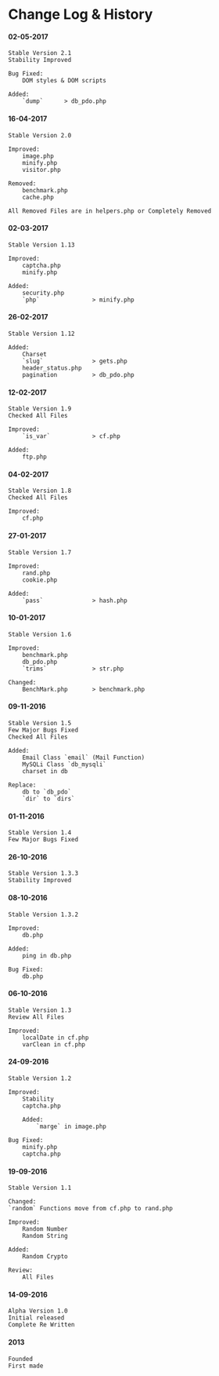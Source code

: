 # Change Log & History

#### 02-05-2017
    Stable Version 2.1
    Stability Improved

    Bug Fixed:
        DOM styles & DOM scripts

    Added:
        `dump`      > db_pdo.php

#### 16-04-2017
    Stable Version 2.0

    Improved:
        image.php
        minify.php
        visitor.php

    Removed:
        benchmark.php
        cache.php

    All Removed Files are in helpers.php or Completely Removed

#### 02-03-2017
    Stable Version 1.13

    Improved:
        captcha.php
        minify.php

    Added:
        security.php
        `php`               > minify.php

#### 26-02-2017
    Stable Version 1.12

    Added:
        Charset
        `slug`              > gets.php
        header_status.php
        pagination          > db_pdo.php

#### 12-02-2017
    Stable Version 1.9
    Checked All Files

    Improved:
        `is_var`            > cf.php

    Added:
        ftp.php

#### 04-02-2017
    Stable Version 1.8
    Checked All Files

    Improved:
        cf.php

#### 27-01-2017
    Stable Version 1.7

    Improved:
        rand.php
        cookie.php

    Added:
        `pass`              > hash.php

#### 10-01-2017
    Stable Version 1.6

    Improved:
        benchmark.php
        db_pdo.php
        `trims`             > str.php

    Changed:
        BenchMark.php       > benchmark.php

#### 09-11-2016
    Stable Version 1.5
    Few Major Bugs Fixed
    Checked All Files

    Added:
        Email Class `email` (Mail Function)
        MySQLi Class `db_mysqli`
        charset in db

    Replace:
        db to `db_pdo`
        `dir` to `dirs`

#### 01-11-2016
    Stable Version 1.4
    Few Major Bugs Fixed

#### 26-10-2016
	Stable Version 1.3.3
	Stability Improved

#### 08-10-2016
	Stable Version 1.3.2

	Improved:
		db.php

	Added:
		ping in db.php

	Bug Fixed:
		db.php

#### 06-10-2016
	Stable Version 1.3
	Review All Files

	Improved:
		localDate in cf.php
		varClean in cf.php

#### 24-09-2016
	Stable Version 1.2
	
	Improved:
		Stability
		captcha.php

        Added:
            `marge` in image.php
	
	Bug Fixed:
		minify.php
		captcha.php

#### 19-09-2016
	Stable Version 1.1

	Changed:
	`random` Functions move from cf.php to rand.php
	
	Improved:
		Random Number
		Random String
		
	Added:
		Random Crypto
		
	Review:
		All Files

#### 14-09-2016
	Alpha Version 1.0
	Initial released
	Complete Re Written

#### 2013
	Founded
	First made